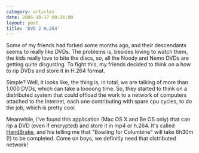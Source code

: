 ```yaml
---
category: articles
date: 2005-10-17 09:26:00
layout: post
title: 'DVD 2 H.264'
---
```


<p>Some of my friends had forked some months ago, and their descendants seems to really like DVDs. The problems is, besides loving to watch them, the kids really love to bite the discs, so, all the Noody and Nemo DVDs are getting quite disgusting. To fight this, my friends decided to think on a how to rip DVDs and store it in H.264 format.</p>

<p>Simple? Well, it looks like, the thing is, in total, we are talking of more than 1.000 DVDs, which can take a loooong time. So, they started to think on a distributed system that could offload the work to a network of computers attached to the Internet, each one contributing with spare cpu cycles, to do the job, which is pretty cool.</p>

<p>Meanwhile, I've found this application (Mac OS X and Be OS only) that can rip a DVD (even if encrypted) and store it in mp4 or h.264. It's called <a href="http://handbrake.m0k.org/">HandBrake</a>, and his telling me that "Bowling for Columbine" will take 6h30m (!) to be completed. Come on boys, we definitly need that distributed network!</p>
